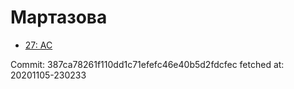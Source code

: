 # Мартазова
- [27: AC](27.md)

Commit: 387ca78261f110dd1c71efefc46e40b5d2fdcfec
 fetched at: 20201105-230233
